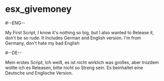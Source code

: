 # esx_givemoney

#--ENG--

My First Script, I know it's nothing so big, but I also wanted to Release it, don't be so rude.
It Includes German and English version.
I'm from Germany, don't hate my bad English

#--DE--

Mein erstes Script, Ich weiß, es ist nicht wirklich was großes, aber trozdem wollte ich es Releasen, bitte nicht so Streng sein.
Es beinhaltet eine Deutsche und Englische Version.

